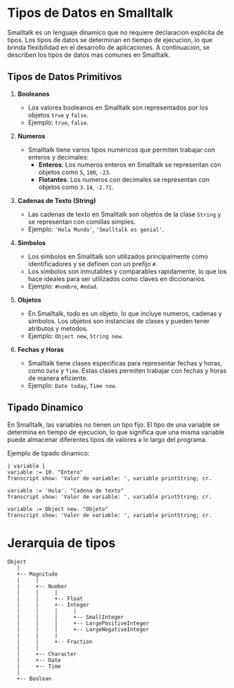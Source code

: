 # Tipos de Datos en Smalltalk

Smalltalk es un lenguaje dinamico que no requiere declaracion explicita de tipos. Los tipos de datos se determinan en tiempo de ejecucion, lo que brinda flexibilidad en el desarrollo de aplicaciones. A continuacion, se describen los tipos de datos mas comunes en Smalltalk.

## Tipos de Datos Primitivos

1. **Booleanos**
   - Los valores booleanos en Smalltalk son representados por los objetos `true` y `false`.
   - Ejemplo: `true`, `false`.

2. **Numeros**
   - Smalltalk tiene varios tipos numericos que permiten trabajar con enteros y decimales:
     - **Enteros**: Los numeros enteros en Smalltalk se representan con objetos como `5`, `100`, `-23`.
     - **Flotantes**: Los numeros con decimales se representan con objetos como `3.14`, `-2.71`.

3. **Cadenas de Texto (String)**
   - Las cadenas de texto en Smalltalk son objetos de la clase `String` y se representan con comillas simples.
   - Ejemplo: `'Hola Mundo'`, `'Smalltalk es genial'`.

4. **Simbolos**
   - Los simbolos en Smalltalk son utilizados principalmente como identificadores y se definen con un prefijo `#`.
   - Los simbolos son inmutables y comparables rapidamente, lo que los hace ideales para ser utilizados como claves en diccionarios.
   - Ejemplo: `#nombre`, `#edad`.

5. **Objetos**
   - En Smalltalk, todo es un objeto, lo que incluye numeros, cadenas y simbolos. Los objetos son instancias de clases y pueden tener atributos y metodos.
   - Ejemplo: `Object new`, `String new`.

6. **Fechas y Horas**
   - Smalltalk tiene clases especificas para representar fechas y horas, como `Date` y `Time`. Estas clases permiten trabajar con fechas y horas de manera eficiente.
   - Ejemplo: `Date today`, `Time now`.

## Tipado Dinamico

En Smalltalk, las variables no tienen un tipo fijo. El tipo de una variable se determina en tiempo de ejecucion, lo que significa que una misma variable puede almacenar diferentes tipos de valores a lo largo del programa.

Ejemplo de tipado dinamico:

```smalltalk
| variable |
variable := 10. "Entero"
Transcript show: 'Valor de variable: ', variable printString; cr.

variable := 'Hola'. "Cadena de texto"
Transcript show: 'Valor de variable: ', variable printString; cr.

variable := Object new. "Objeto"
Transcript show: 'Valor de variable: ', variable printString; cr.
```

# Jerarquia de tipos

```plaintext
Object
   |
   +-- Magnitude
   |     |
   |     +-- Number
   |     |     |
   |     |     +-- Float
   |     |     +-- Integer
   |     |     |     |
   |     |     |     +-- SmallInteger
   |     |     |     +-- LargePositiveInteger
   |     |     |     +-- LargeNegativeInteger
   |     |     |
   |     |     +-- Fraction
   |     |
   |     +-- Character
   |     +-- Date
   |     +-- Time
   |
   +-- Boolean
```
